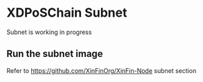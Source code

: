 # XDPoSChain Subnet
Subnet is working in progress


## Run the subnet image
Refer to https://github.com/XinFinOrg/XinFin-Node subnet section

